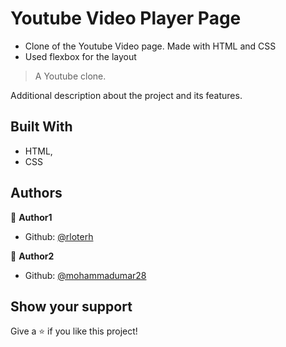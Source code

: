 # Youtube Video Player Page

* Clone of the Youtube Video page. Made with HTML and CSS
* Used flexbox for the layout

> A Youtube clone.

Additional description about the project and its features.

## Built With

- HTML,
- CSS

## Authors

👤 **Author1**

- Github: [@rloterh](https://github.com/rloterh)

👤 **Author2**

- Github: [@mohammadumar28](https://github.com/mohammadumar28)

## Show your support

Give a ⭐️ if you like this project!
